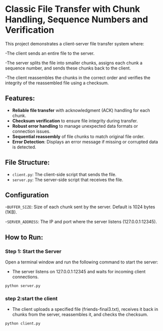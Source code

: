 # Classic File Transfer with Chunk Handling, Sequence Numbers and Verification

This project demonstrates a client-server file transfer system where:

-The client sends an entire file to the server.

-The server splits the file into smaller chunks, assigns each chunk a sequence number, and sends these chunks back to the client.

-The client reassembles the chunks in the correct order and verifies the integrity of the reassembled file using a checksum.

## Features:
- **Reliable file transfer** with acknowledgment (ACK) handling for each chunk.
- **Checksum verification** to ensure file integrity during transfer.
- **Robust error handling** to manage unexpected data formats or connection issues.
- **Sequential reassembly** of file chunks to match original file order.
- **Error Detection**: Displays an error message if missing or corrupted data is detected.

## File Structure:
- `client.py`: The client-side script that sends the file.
- `server.py`: The server-side script that receives the file.

## Configuration
-`BUFFER_SIZE`: Size of each chunk sent by the server. Default is 1024 bytes (1KB).

-`SERVER_ADDRESS`: The IP and port where the server listens (127.0.0.1:12345).
## How to Run:

### Step 1: Start the Server
Open a terminal window and run the following command to start the server:
- The server listens on 127.0.0.1:12345 and waits for incoming client connections.
```bash
python server.py
```
### step 2:start the client
- The client uploads a specified file (friends-final3.txt), receives it back in chunks from the server, reassembles it, and checks the checksum.
```bash
python client.py
